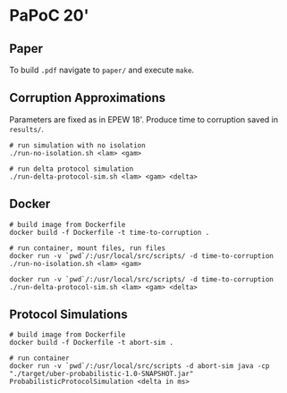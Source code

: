 # PaPoC 20' #

## Paper ##

To build `.pdf` navigate to `paper/` and execute `make`.

## Corruption Approximations ##

Parameters are fixed as in EPEW 18'. Produce time to corruption saved in `results/`.
```
# run simulation with no isolation
./run-no-isolation.sh <lam> <gam>

# run delta protocol simulation
./run-delta-protocol-sim.sh <lam> <gam> <delta>
```

## Docker ##

```
# build image from Dockerfile
docker build -f Dockerfile -t time-to-corruption .
```
```
# run container, mount files, run files
docker run -v `pwd`/:/usr/local/src/scripts/ -d time-to-corruption ./run-no-isolation.sh <lam> <gam>

docker run -v `pwd`/:/usr/local/src/scripts/ -d time-to-corruption ./run-delta-protocol-sim.sh <lam> <gam> <delta>

```

## Protocol Simulations ##

```
# build image from Dockerfile
docker build -f Dockerfile -t abort-sim .
```

```
# run container
docker run -v `pwd`/:/usr/local/src/scripts -d abort-sim java -cp "./target/uber-probabilistic-1.0-SNAPSHOT.jar" ProbabilisticProtocolSimulation <delta in ms>
```
